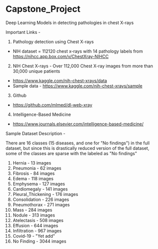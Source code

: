 # Capstone_Project
Deep Learning Models in detecting pathologies in chest X-rays

Important Links - 

1. Pathology detection using Chest X-rays
-  NIH dataset = 112120 chest x-rays with 14 pathology labels from https://nihcc.app.box.com/v/ChestXray-NIHCC
2. NIH Chest X-rays - Over 112,000 Chest X-ray images from more than 30,000 unique patients
-  https://www.kaggle.com/nih-chest-xrays/data
-  Sample data - https://www.kaggle.com/nih-chest-xrays/sample
3. Github 
-  https://github.com/mlmed/dl-web-xray
4. Intelligence-Based Medicine
-  https://www.journals.elsevier.com/intelligence-based-medicine/

Sample Dataset Description - 

There are 16 classes (15 diseases, and one for "No findings") in the full dataset, but since this is drastically reduced version of the full dataset, some of the classes are sparse with the labeled as "No findings"

1) Hernia - 13 images
2) Pneumonia - 62 images
3) Fibrosis - 84 images
4) Edema - 118 images
5) Emphysema - 127 images
6) Cardiomegaly - 141 images
7) Pleural_Thickening - 176 images
8) Consolidation - 226 images
9) Pneumothorax - 271 images
10) Mass - 284 images
11) Nodule - 313 images
12) Atelectasis - 508 images
13) Effusion - 644 images
14) Infiltration - 967 images
15) Covid-19 - "Yet add"
16) No Finding - 3044 images
